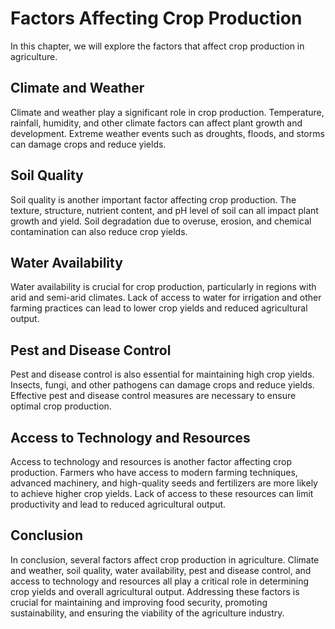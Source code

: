 Factors Affecting Crop Production
===========================================================================

In this chapter, we will explore the factors that affect crop production in agriculture.

Climate and Weather
-------------------

Climate and weather play a significant role in crop production. Temperature, rainfall, humidity, and other climate factors can affect plant growth and development. Extreme weather events such as droughts, floods, and storms can damage crops and reduce yields.

Soil Quality
------------

Soil quality is another important factor affecting crop production. The texture, structure, nutrient content, and pH level of soil can all impact plant growth and yield. Soil degradation due to overuse, erosion, and chemical contamination can also reduce crop yields.

Water Availability
------------------

Water availability is crucial for crop production, particularly in regions with arid and semi-arid climates. Lack of access to water for irrigation and other farming practices can lead to lower crop yields and reduced agricultural output.

Pest and Disease Control
------------------------

Pest and disease control is also essential for maintaining high crop yields. Insects, fungi, and other pathogens can damage crops and reduce yields. Effective pest and disease control measures are necessary to ensure optimal crop production.

Access to Technology and Resources
----------------------------------

Access to technology and resources is another factor affecting crop production. Farmers who have access to modern farming techniques, advanced machinery, and high-quality seeds and fertilizers are more likely to achieve higher crop yields. Lack of access to these resources can limit productivity and lead to reduced agricultural output.

Conclusion
----------

In conclusion, several factors affect crop production in agriculture. Climate and weather, soil quality, water availability, pest and disease control, and access to technology and resources all play a critical role in determining crop yields and overall agricultural output. Addressing these factors is crucial for maintaining and improving food security, promoting sustainability, and ensuring the viability of the agriculture industry.


